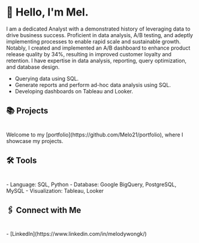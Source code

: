 # 👋 Hello, I'm Mel.  
I am a dedicated Analyst with a demonstrated history of leveraging data to drive business success. Proficient in data analysis, A/B testing, and adeptly implementing processes to enable rapid scale and sustainable growth. Notably, I created and implemented an A/B dashboard to enhance product release quality by 34%, resulting in improved customer loyalty and retention. I have expertise in data analysis, reporting, query optimization, and database design.

- Querying data using SQL.
- Generate reports and perform ad-hoc data analysis using SQL.
- Developing dashboards on Tableau and Looker.

## 📚 Projects
<br>
Welcome to my [portfolio](https://github.com/Melo21/portfolio), where I showcase my projects.

## 🛠️ Tools
<br>
- Language: SQL, Python
- Database: Google BigQuery, PostgreSQL, MySQL
- Visualization: Tableau, Looker

## 🖇 Connect with Me
<br>
- [LinkedIn](https://www.linkedin.com/in/melodywongk/)
